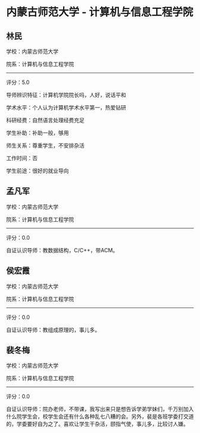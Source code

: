 # 内蒙古师范大学 - 计算机与信息工程学院

## 林民

学校：内蒙古师范大学

院系：计算机与信息工程学院

* * *

评分：5.0

导师辨识特征：计算机学院院长吗，人好，说话平和

学术水平：个人认为计算机学术水平第一，热爱钻研

科研经费：自然语言处理经费充足

学生补助：补助一般，够用

师生关系：尊重学生，不安排杂活

工作时间：否

学生前途：很好的就业导向

## 孟凡军

学校：内蒙古师范大学

院系：计算机与信息工程学院

* * *

评分：0.0

自证认识导师：教数据结构，C/C++，带ACM。

## 侯宏霞

学校：内蒙古师范大学

院系：计算机与信息工程学院

* * *

评分：0.0

自证认识导师：教组成原理的，事儿多。

## 裴冬梅

学校：内蒙古师范大学

院系：计算机与信息工程学院

* * *

评分：0.0

自证认识导师：院办老师，不带课，我写出来只是想告诉学弟学妹们，千万别加入什么院学生会，校学生会还有什么各种乱七八糟的会。另外，裴是各班学委打交道的，学委要好自为之了。喜欢让学生干杂活，颐指气使，事儿多，比较讨人嫌。